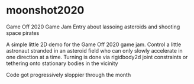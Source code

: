 # moonshot2020
Game Off 2020 Game Jam Entry about lassoing asteroids and shooting space pirates

A simple little 2D demo for the Game Off 2020 game jam.
Control a little astronaut stranded in an asteroid field who can only slowly accelerate in one direction at a time.
Turning is done via rigidbody2d joint constraints or tethering onto stationary bodies in the vicinity

Code got progressively sloppier through the month
